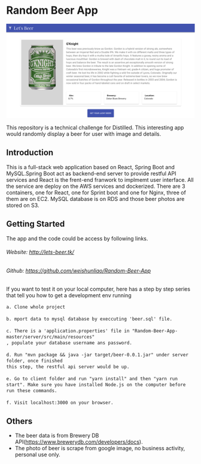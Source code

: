 # Random Beer App
![](https://github.com/weishunliao/Random-Beer-App/blob/dev/app.png)


This repository is a technical challenge for Distilled. This interesting app would randomly display a beer for user with image and details. 


## Introduction
This is a full-stack web application based on React, Spring Boot and MySQL.Spring Boot act as backend-end server to provide restful API services and React is the frent-end franwork to implmemt user interface. All the service are deploy on the AWS services and dockerized. There are 3 containers, one for React, one for Sprint boot and one for Nginx, three of them are on EC2. MySQL database is on RDS and those beer photos are stored on S3.



## Getting Started
The app and the code could be access by following links.

###### Website: http://lets-beer.tk/
###### Github: https://github.com/weishunliao/Random-Beer-App


If you want to test it on your local computer, here has a step by step series that tell you how to get a development env running

```
a. Clone whole project

b. mport data to mysql database by execcuting 'beer.sql' file.

c. There is a 'application.properties' file in "Random-Beer-App-master/server/src/main/resources" 
, populate your database username ans password.

d. Run "mvn package && java -jar target/beer-0.0.1.jar" under server folder, once finished 
this step, the restful api server would be up.

e. Go to client folder and run "yarn install" and then "yarn run start". Make sure you have installed Node.js on the computer before run these commands.

f. Visit localhost:3000 on your browser.
```






## Others

* The beer data is from Brewery DB API(https://www.brewerydb.com/developers/docs).
* The photo of beer is scrape from google image, no business activity, personal use only.






